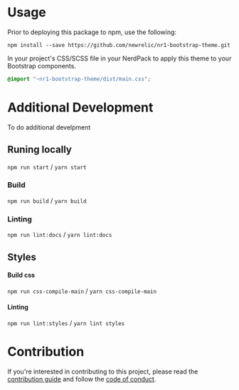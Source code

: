 # Usage

Prior to deploying this package to npm, use the following:

`npm install --save https://github.com/newrelic/nr1-bootstrap-theme.git`

In your project's CSS/SCSS file in your NerdPack to apply this theme to your Bootstrap components.

```css
@import "~nr1-bootstrap-theme/dist/main.css";
```

# Additional Development
To do additional develpment

## Runing locally
`npm run start` /
`yarn start`

### Build
`npm run build` / `yarn build`

### Linting
`npm run lint:docs` / `yarn lint:docs`

## Styles

#### Build css
`npm run css-compile-main` / `yarn css-compile-main`

#### Linting
`npm run lint:styles` / `yarn lint styles`

# Contribution
If you're interested in contributing to this project, please read the [contribution guide](.github/CONTRIBUTING.md) and follow the [code of conduct](.github/CODE_OF_CONDUCT.md).
